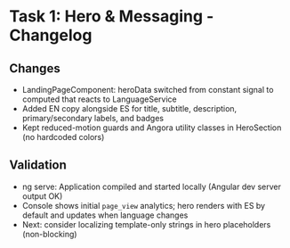 # Task 1: Hero & Messaging - Changelog

## Changes

- LandingPageComponent: heroData switched from constant signal to computed that reacts to LanguageService
- Added EN copy alongside ES for title, subtitle, description, primary/secondary labels, and badges
- Kept reduced-motion guards and Angora utility classes in HeroSection (no hardcoded colors)

## Validation

- ng serve: Application compiled and started locally (Angular dev server output OK)
- Console shows initial `page_view` analytics; hero renders with ES by default and updates when language changes
- Next: consider localizing template-only strings in hero placeholders (non-blocking)

